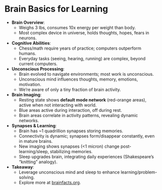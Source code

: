 
# Brain Basics for Learning

- **Brain Overview**:
    - Weighs 3 lbs, consumes 10x energy per weight than body.
    - Most complex device in universe, holds thoughts, hopes, fears in neurons.
- **Cognitive Abilities**:
    - Chess/math require years of practice; computers outperform humans.
    - Everyday tasks (seeing, hearing, running) are complex, beyond current computers.
- **Unconscious Processing**:
    - Brain evolved to navigate environments; most work is unconscious.
    - Unconscious mind influences thoughts, memory, emotions, motivation.
    - We’re aware of only a tiny fraction of brain activity.
- **Brain Imaging**:
    - Resting state shows **default mode network** (red-orange areas), active when not interacting with world.
    - Blue areas active during interaction, off during rest.
    - Brain areas correlate in activity patterns, revealing dynamic networks.
- **Synapses & Learning**:
    - Brain has ~1 quadrillion synapses storing memories.
    - Connectivity is dynamic; synapses form/disappear constantly, even in mature brains.
    - New imaging shows synapses (<1 micron) change post-learning/sleep, stabilizing memories.
    - Sleep upgrades brain, integrating daily experiences (Shakespeare’s “knitting” analogy).
- **Takeaway**:
    - Leverage unconscious mind and sleep to enhance learning/problem-solving.
    - Explore more at [brainfacts.org](http://brainfacts.org).